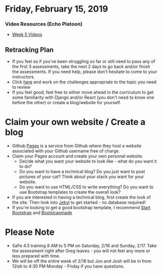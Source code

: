 Friday, February 15, 2019
====================
### Video Resources (Echo Platoon)
- [Week 5 Videos](https://www.youtube.com/watch?v=c87wLe8Ahvc&list=PLu0CiQ7bzwER6FK4-K7kK2S8Y1g9jubbT)

## Retracking Plan
* If you feel as if you've been struggling so far or still need to pass any of the first 3 assessments, take the next 2 days to go back and/or finish the assessments. If you need help, please don't hesitate to come to your instructors.
* Click [here](https://docs.google.com/document/d/1CFR-VHH8Y7RBE1Df3yp2Ce0vewPjexqf4TKthYtFkbs/edit?usp=sharing) and work on the challenges appropriate to the topic you need to review
* If you feel good, feel free to either move ahead in the curriculum to get some familiarity with Django and/or React (you don't need to know one before the other) or create a blog/website for yourself.

# Claim your own website / Create a blog
* Github [Pages](https://pages.github.com/) is a service from Github where they host a website associated with your Github username free of charge.
* Claim your Pages account and create your own personal website. 
  * Decide what you want your website to look like - what do you want it to do? 
  * Do you want to have a technical blog? Do you just want to post pictures of your cat? Think about your stack you want for your website.
  * Do you want to use HTML/CSS to write everything? Do you want to use Bootstrap templates to create the overall look?
 * If you are interested in having a technical blog, first create the look of the site. Then look into [Jekyl](https://jekyllrb.com/) to get started - no database required!
 * If you're looking to get a good bootstrap template, I recommend [Start Bootstrap](https://startbootstrap.com/template-categories/all/) and [Bootstrapmade](https://bootstrapmade.com/)

# Please Note
- SaFe 4.5 training 8 AM to 5 PM on Saturday, 2/16 and Sunday, 2/17. Take the assessment right after Greg leaves - you will not feel any more or less prepared with time.
- We will be off the entire week of 2/18 but Jon and Josh will be in from 12ish to 4:30 PM Monday - Friday if you have questions.